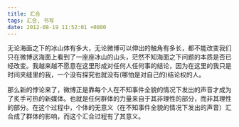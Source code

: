 ```yaml
---
title: 汇合
tags: 汇合, 书写
date: 2012-08-19 11:52:01 +0800
---
```



无论海面之下的冰山体有多大，无论微博可以伸出的触角有多长，都不能改变我们只在微博这海面上看到了一座座冰山的山头，茫然不知海面之下问题的本质是否已经改变。我越来越不愿意在这里形成对任何人任何事的结论，因为在这里的我只是时间夹缝里的我，一个没有探究也就没有(哪怕是对自己的)结论权的人。

那么新的悖论来了，微博正是靠每个人在不知事件全貌的情况下发出的声音才成为了炙手可热的新媒体。也就是任何群体的力量来自于其非理性的部分，而非其理性的部分。在这个过程中，个体的无意义（在不知事件全貌的情况下发出的声音）汇合成了群体的影响，而这个汇合过程有了其意义。

